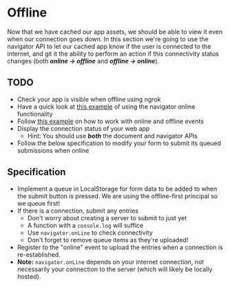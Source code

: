 # Offline
Now that we have cached our app assets, we should be able to view it even when our connection goes down.
In this section we're going to use the navigator API to let our cached app know if the user is connected to the internet, and git it the ability to perform an action if this connectivity status changes (both _**online -> offline**_ and _**offline -> online**_).

## TODO
* Check your app is visible when offline using ngrok
* Have a quick look at [this example](https://developer.mozilla.org/en-US/docs/Web/API/NavigatorOnLine/onLine) of using the navigator online functionality
* Follow [this example](https://developer.mozilla.org/en/docs/Online_and_offline_events) on how to work with online and offline events
* Display the connection status of your web app
    * Hint: You should use **_both_** the document and navigator APIs
* Follow the below specification to modify your form to submit its queued submissions when online
    
## Specification
- Implement a queue in LocalStorage for form data to be added to when the submit button is pressed. We are using the offline-first principal so we queue first!
- If there is a connection, submit any entries
    * Don't worry about creating a server to submit to just yet
    * A function with a `console.log` will suffice
    * Use `navigator.onLine` to check connectivity
    * Don't forget to remove queue items as they're uploaded!
- Register to the "online" event to upload the entries when a connection is re-established.
- **Note:** `navigator.onLine` depends on your internet connection, not necessarily your connection to the server (which will likely be locally hosted).
